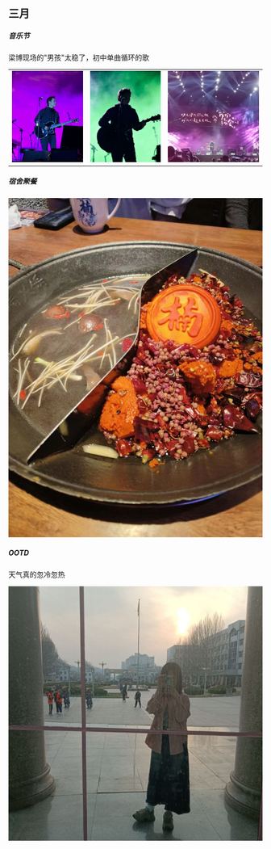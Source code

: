 ## 三月

##### 音乐节

梁博现场的"男孩"太稳了，初中单曲循环的歌

|                                               |                                               |                                               |
| :-------------------------------------------: | :-------------------------------------------: | --------------------------------------------- |
| ![liangbo1](https://github.com/Monkey-Pear/moment/blob/main/pic/liangbo1.jpg) | ![liangbo2](https://github.com/Monkey-Pear/moment/blob/main/pic/liangbo2.jpg) | ![lengjing](https://github.com/Monkey-Pear/moment/blob/main/pic/lengjing.jpg) |

##### 宿舍聚餐

![huoguo](https://github.com/Monkey-Pear/moment/blob/main/pic/huoguo.jpg)

##### OOTD

天气真的忽冷忽热

![chuanda](https://github.com/Monkey-Pear/moment/blob/main/pic/chuanda.jpg)
